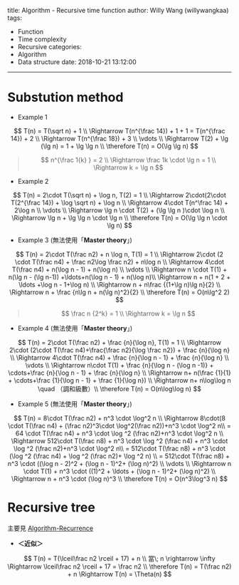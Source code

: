 title: Algorithm - Recursive time function
author: Willy Wang (willywangkaa)
tags:
  - Function
  - Time complexity
  - Recursive
categories:
  - Algorithm
  - Data structure
date: 2018-10-21 13:12:00
---
# Substution method



- Example 1


$$
T(n) = T(\sqrt n) + 1 \\
\Rightarrow T(n^{\frac 14}) + 1 + 1 = T(n^{\frac 14}) + 2 \\
\Rightarrow T(n^{\frac 18}) + 3 \\
\vdots \\
\Rightarrow T(2) + \lg (\lg n) = 1 + \lg \lg n \\
\therefore T(n) = O(\lg \lg n)
$$

> $$
> n^{\frac 1{k} } = 2 \\
> \Rightarrow \frac 1k \cdot \lg n = 1 \\
> \Rightarrow k = \lg n
> $$
>



- Example 2


$$
T(n) = 2\cdot T(\sqrt n) + \log n, T(2) = 1 \\
\Rightarrow 2\cdot(2\cdot T(2^{\frac 14}) + \log \sqrt n) + \log n \\
\Rightarrow 4\cdot T(n^\frac 14) + 2\log n \\
\vdots \\
\Rightarrow \lg n \cdot T(2) + (\lg \lg n )\cdot \log n \\
\Rightarrow \lg n + \lg \lg n \cdot \lg n \\
\therefore T(n) = O(\lg \lg n \cdot \lg n)
$$


- Example 3 (無法使用「**Master theory**」)


$$
T(n) = 2\cdot T(\frac n2) + n \log n, T(1) = 1 \\
\Rightarrow 2\cdot (2 \cdot T(\frac n4) + \frac n2\log \frac n2) + n\log n \\
\Rightarrow 4\cdot T(\frac n4) + n(\log n - 1) + n(\log n) \\
\vdots \\
\Rightarrow n \cdot T(1) + n(\lg n - (\lg n-1)) +\ldots+n(\log n - 1) + n(\log n)\\
\Rightarrow n + n(1 + 2 + \ldots +\log n - 1+\log n) \\
\Rightarrow n + n\frac {(1+\lg n)\lg n}{2} \\
\Rightarrow n + \frac {n\lg n + n(\lg n)^2}{2} \\
\therefore T(n) = O(n\lg^2 2)
$$

> $$
> \frac n {2^k} = 1 \\
> \Rightarrow k = \lg n
> $$
>



- Example 4 (無法使用「**Master theory**」)


$$
T(n) = 2\cdot T(\frac n2) + \frac {n}{\log n}, T(1) = 1 \\
\Rightarrow 2\cdot (2\cdot T(\frac n4)+\frac{\frac n2}{\log \frac n2}) + \frac {n}{\log n} \\
\Rightarrow 4\cdot T(\frac n4) + \frac {n}{\log n - 1} + \frac {n}{\log n} \\
\vdots \\
\Rightarrow  n\cdot T(1) + \frac {n}{\log n - (\log n -1)} + \cdots+\frac {n}{\log n - 1} + \frac {n}{\log n} \\
\Rightarrow  n+ n(\frac {1}{1} + \cdots+\frac {1}{\log n - 1} + \frac {1}{\log n}) \\
\Rightarrow  n+ n\log\log n \quad （調和級數）\\
\therefore T(n) = O(n\log\log n)
$$

- Example 5 (無法使用「**Master theory**」)

$$
T(n) = 8\cdot T(\frac n2) + n^3 \cdot \log^2 n \\
\Rightarrow 8\cdot(8 \cdot T(\frac n4) + (\frac n2)^3\cdot \log^2(\frac n2))+n^3 \cdot \log^2 n\\
= 64 \cdot T(\frac n4) + n^3 \cdot \log ^2 (\frac n2)+n^3 \cdot \log^2 n \\
\Rightarrow 512\cdot T(\frac n8) + n^3 \cdot \log ^2 (\frac n4) + n^3 \cdot \log ^2 (\frac n2)+n^3 \cdot \log^2 n\\
= 512\cdot T(\frac n8) + n^3 \cdot (\log ^2 (\frac n4) + \log ^2 (\frac n2)+ \log ^2 n) \\
 = 512\cdot T(\frac n8) + n^3 \cdot ((\log n - 2)^2 + (\log n - 1)^2+ (\log n)^2) \\
 \vdots \\
 \Rightarrow n \cdot T(1) + n^3 \cdot ((1)^2 + \ldots + (\log n - 1)^2+ (\log n)^2) \\
 \Rightarrow n + n^3 \cdot (\log n)^3 \\
 \therefore T(n) = O(n^3\log^3 n)
$$



# Recursive tree



主要見 [Algorithm-Recurrence](https://wangwilly.github.io/willywangkaa/2018/09/01/Algorithm-Recurrence/)



- **＜近似＞**


$$
T(n) = T(\lceil\frac n2 \rceil + 17) + n \\
當\; n \rightarrow \infty \Rightarrow \lceil\frac n2 \rceil + 17 = \frac n2 \\
\therefore T(n) = T(\frac n2) + n \Rightarrow T(n) = \Theta(n)
$$
